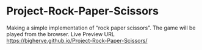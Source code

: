 # Project-Rock-Paper-Scissors
 Making a simple implementation of  “rock paper scissors”. The game will be played from the browser.
 Live Preview URL https://bigherve.github.io/Project-Rock-Paper-Scissors/
